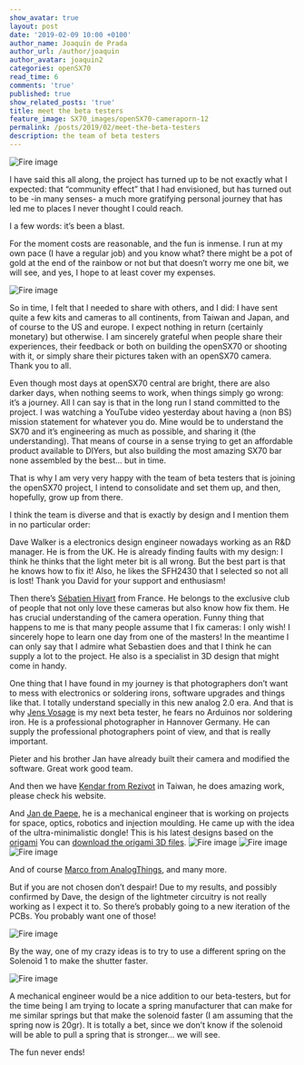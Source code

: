 ```yaml
---
show_avatar: true
layout: post
date: '2019-02-09 10:00 +0100'
author_name: Joaquín de Prada
author_url: /author/joaquin
author_avatar: joaquin2
categories: openSX70
read_time: 6
comments: 'true'
published: true
show_related_posts: 'true'
title: meet the beta testers
feature_image: SX70_images/openSX70-cameraporn-12
permalink: /posts/2019/02/meet-the-beta-testers
description: the team of beta testers
---
```

![Fire image]({{site.url}}/{{site.baseurl}}img/2019/02/pieter_opensx70.jpg)

I have said this all along, the project has turned up to be not exactly what I expected: that “community effect” that I had envisioned, but has turned out to be -in many senses- a much more gratifying personal journey that has led me to places I never thought I could reach. 

I a few words: it’s been a blast.

For the moment costs are reasonable, and the fun is inmense. I run at my own pace (I have a regular job) and you know what? there might be a pot of gold at the end of the rainbow or not but that doesn’t worry me one bit, we will see, and yes, I hope to at least cover my expenses.

![Fire image]({{site.url}}/{{site.baseurl}}img/2019/02/workbench.jpg)

So in time, I felt that I needed to share with others, and I did: I have sent quite a few kits and cameras to all continents, from Taiwan and Japan, and of course to the US and europe. I expect nothing in return (certainly monetary) but otherwise. I am sincerely grateful when people share their experiences, their feedback or both on building the openSX70 or shooting with it, or simply share their pictures taken with an openSX70 camera. Thank you to all.

Even though most days at openSX70 central are bright, there are also darker days, when nothing seems to work, when things simply go wrong: it’s a journey. All I can say is that in the long run I stand committed to the project. I was watching a YouTube video yesterday about having a (non BS) mission statement for whatever you do. Mine would be to understand the SX70 and it’s engineering as much as possible, and sharing it (the understanding). That means of course in a sense trying to get an affordable product available to DIYers, but also building the most amazing SX70 bar none assembled by the best... but in time.

That is why I am very very happy with the team of beta testers that is joining the openSX70 project, I intend to consolidate and set them up, and then, hopefully, grow up from there.

I think the team is diverse and that is exactly by design and I mention them in no particular order: 

Dave Walker is a electronics design engineer nowadays working as an R&D manager. He is from the UK. He is already finding faults with my design: I think he thinks that the light meter bit is all wrong. But the best part is that he knows how to fix it! Also, he likes the SFH2430 that I selected so not all is lost! Thank you David for your support and enthusiasm!

Then there’s [Sébatien Hivart](https://www.facebook.com/sebastien.hivart) from France. He belongs to the exclusive club of people that not only love these cameras but also know how fix them. He has crucial understanding of the camera operation. Funny thing that happens to me is that many people assume that I fix cameras: I only wish! I sincerely hope to learn one day from one of the masters! In the meantime I can only say that I admire what Sebastien does and that I think he can supply a lot to the project. He also is a specialist in 3D design that might come in handy.

One thing that I have found in my journey is that photographers don’t want to mess with electronics or soldering irons, software upgrades and things like that. I totally understand specially in this new analog 2.0 era. And that is why [Jens Vosage](http://www.jvoto.de) is my next beta tester, he fears no Arduinos nor soldering iron. He is a professional photographer in Hannover Germany. He can supply the professional photographers point of view, and that is really important.

Pieter and his brother Jan have already built their camera and modified the software. Great work good team.


And then we have [Kendar from Rezivot](https://www.rezivot.com/) in Taiwan, he does amazing work, please check his website. 

And [Jan de Paepe](https://l.facebook.com/l.php?u=https%3A%2F%2Fwww.instagram.com%2Forion1615%2F%3Ffbclid%3DIwAR1O4STjvHRMUPCu__cXh5wVy3asu18_OuNKdxiotkKOxvvq3abUH6ZAUJc&h=AT21bVd1tHri9DpwjE_Mk-Mq-8UI4gSHnKOBFEjPx2IVjdsL3N0cNyNsRl0KJy1rE8APYI5hwoJUNebpNrhIz5872xJyBB-IWXAQUVBuU7YJpiW6Olpbu39XPGbOVA4KbA), he is a mechanical engineer that is working on projects for space, optics, robotics and injection moulding. He came up with the idea of the ultra-minimalistic dongle! 
This is his latest designs based on the [origami](https://opensx70.com/posts/2019/01/origami) You can [download the origami 3D files](https://a360.co/2Fh2kz5).
![Fire image]({{site.url}}/{{site.baseurl}}img/2019/02/jans-origami3.jpg)
![Fire image]({{site.url}}/{{site.baseurl}}img/2019/02/jans-origami1.jpg)
![Fire image]({{site.url}}/{{site.baseurl}}img/2019/02/jans-origami2.jpg)

And of course [Marco from AnalogThings](https://www.youtube.com/watch?v=3Fl2U9cJ5ew), and many more.

But if you are not chosen don’t despair! Due to my results, and possibly confirmed by Dave, the design of the lightmeter circuitry is not really working as I expect it to. So there’s probably going to a new iteration of the PCBs. You probably want one of those!

![Fire image]({{site.url}}/{{site.baseurl}}img/2019/02/giveaway.jpg)

By the way, one of my crazy ideas is to try to use a different spring on the Solenoid 1 to make the shutter faster. 

![Fire image]({{site.url}}/{{site.baseurl}}img/2019/02/solenoid-1-spring.jpg)

A mechanical engineer would be a nice addition to our beta-testers, but for the time being I am trying to locate a spring manufacturer that can make for me similar springs but that make the solenoid faster (I am assuming that the spring now is 20gr). It is totally a bet, since we don’t know if the solenoid will be able to pull a spring that is stronger... we will see.

The fun never ends!	
